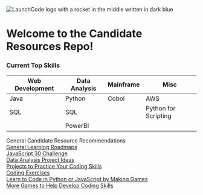 ![LaunchCode logo with a rocket in the middle written in dark blue ](https://drive.google.com/file/d/11Nmr4PgIN1bY9Yb8BRIwXLaVtGSdNe27/view?usp=drive_link)

# Welcome to the Candidate Resources Repo!

### Current Top Skills
| Web Development  | Data Analysis  | Mainframe  | Misc   |  
|---|---|---|---|
| Java  | Python   | Cobol  | AWS  | 
| SQL  | SQL  |   | Python for Scripting  | 
|   | PowerBI  |   |   | 

General Candidate Resource Recommendations<br />
[General Learning Roadmaps](https://roadmap.sh/)<br />
[JavaScript 30 Challenge](https://javascript30.com/)<br />
[Data Analysis Project Ideas](https://www.datacamp.com/blog/data-analytics-projects-all-levels)<br />
[Projects to Practice Your Coding Skills](https://www.freecodecamp.org/news/more-project-ideas-to-improve-your-coding-skills-99f48d09bb4b/)<br />
[Coding Exercises](https://docs.codewars.com/)<br />
[Learn to Code in Python or JavaScript by Making Games](https://codecombat.com/)<br />
[More Games to Help Develop Coding Skills](https://skillcrush.com/blog/free-coding-games/)




